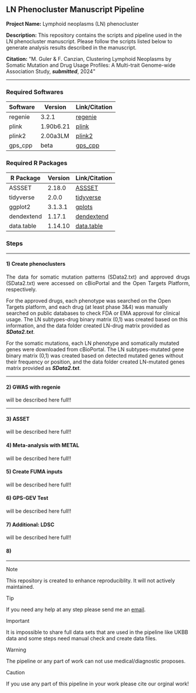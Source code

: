 LN Phenocluster Manuscript Pipeline
-----------------------------

**Project Name:** Lymphoid neoplasms (LN) phenocluster

**Description:** This repository contains the scripts and pipeline used in the LN phenocluster manuscript. Please follow the scripts listed below to generate analysis results described in the manuscript.

**Citation:** "M. Guler & F. Canzian, Clustering Lymphoid Neoplasms by Somatic Mutation and Drug Usage Profiles: A Multi-trait Genome-wide Association Study, ***submitted***, 2024"

* * * * *

### Required Softwares

| **Software** | **Version** | **Link/Citation** |
| --- | --- | --- |
| regenie | 3.2.1 | [regenie](https://github.com/rgcgithub/regenie) |
| plink | 1.90b6.21 | [plink](https://www.cog-genomics.org/plink/) |
| plink2 | 2.00a3LM | [plink2](https://www.cog-genomics.org/plink/2.0/) |
| gps_cpp | beta | [gps_cpp](https://github.com/twillis209/gps_cpp/tree/remove_po_dependency) |

### Required R Packages

| **R Package** | **Version** | **Link/Citation** |
| --- | --- | --- |
| ASSSET | 2.18.0 | [ASSSET](https://bioconductor.org/packages/release/bioc/html/ASSET.html) |
| tidyverse | 2.0.0 | [tidyverse](https://www.tidyverse.org/) |
| ggplot2 | 3.1.3.1 | [gplots](https://github.com/talgalili/gplots) |
| dendextend | 1.17.1 | [dendextend](https://academic.oup.com/bioinformatics/article/31/22/3718/240978) |
| data.table | 1.14.10 | [data.table](https://github.com/Rdatatable/data.table) |

### Steps

* * * * *

#### 1) Create phenoclusters

<p style="text-align: justify;"> The data for somatic mutation patterns (SData2.txt) and approved drugs (SData2.txt) were accessed on cBioPortal and the Open Targets Platform, respectively.

For the approved drugs, each phenotype was searched on the Open Targets platform, and each drug (at least phase 3&4) was manually searched on public databases to check FDA or EMA approval for clinical usage. The LN subtypes-drug binary matrix (0,1) was created based on this information, and the data folder created LN-drug matrix provided as ***SData2.txt***.

For the somatic mutations, each LN phenotype and somatically mutated genes were downloaded from cBioPortal. The LN subtypes-mutated gene binary matrix (0,1) was created based on detected mutated genes without their frequency or position, and the data folder created LN-mutated genes matrix provided as ***SData2.txt***.

</p>

* * * * *

#### 2) GWAS with regenie

  will be described here full!!

  * * * * *

#### 3) ASSET

  will be described here full!!

#### 4) Meta-analysis with METAL

  will be described here full!!

#### 5) Create FUMA inputs

  will be described here full!!

#### 6) GPS-GEV Test

  will be described here full!!

#### 7) Additional: LDSC

  will be described here full!!

#### 8) 

* * * * *

> [!NOTE]
> This repository is created to enhance reproduciblity. It will not actively maintained.

> [!TIP]
> If you need any help at any step please send me an [email](mailto:murat.guler@dkfz.de).

> [!IMPORTANT]
> It is impossible to share full data sets that are used in the pipeline like UKBB data and some steps need manual check and create data files.

> [!WARNING]
> The pipeline or any part of work can not use medical/diagnostic proposes.

> [!CAUTION]
> If you use any part of this pipeline in your work please cite our orginal work!
